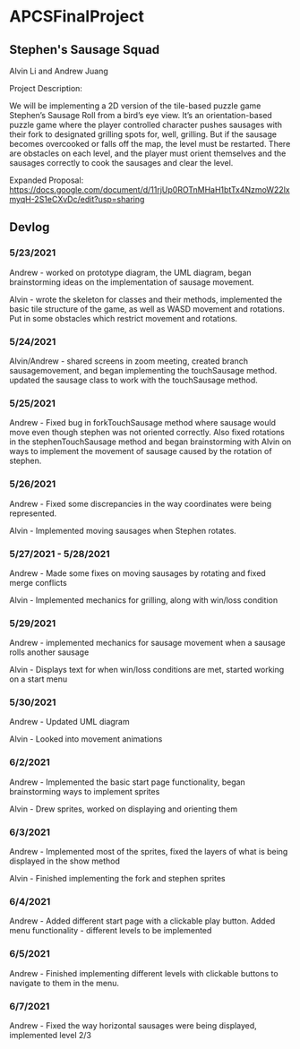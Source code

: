 # APCSFinalProject
## Stephen's Sausage Squad

Alvin Li and Andrew Juang

Project Description:

We will be implementing a 2D version of the tile-based puzzle game Stephen’s Sausage Roll from a bird’s eye view. It’s an orientation-based puzzle game where the player controlled character pushes sausages with their fork to designated grilling spots for, well, grilling. But if the sausage becomes overcooked or falls off the map, the level must be restarted. There are obstacles on each level, and the player must orient themselves and the sausages correctly to cook the sausages and clear the level.


Expanded Proposal:
https://docs.google.com/document/d/11rjUp0ROTnMHaH1btTx4NzmoW22lxmyqH-2S1eCXvDc/edit?usp=sharing

## Devlog

### 5/23/2021
Andrew - worked on prototype diagram, the UML diagram, began brainstorming ideas on the implementation of sausage movement. 

Alvin - wrote the skeleton for classes and their methods, implemented the basic tile structure of the game, as well as WASD movement and rotations. Put in some obstacles which restrict movement and rotations.

### 5/24/2021
Alvin/Andrew - shared screens in zoom meeting, created branch sausagemovement, and began implementing the touchSausage method. updated the sausage class to work with the touchSausage method. 

### 5/25/2021
Andrew - Fixed bug in forkTouchSausage method where sausage would move even though stephen was not oriented correctly. Also fixed rotations in the stephenTouchSausage method and began brainstorming with Alvin on ways to implement the movement of sausage caused by the rotation of stephen. 

### 5/26/2021
Andrew - Fixed some discrepancies in the way coordinates were being represented.

Alvin - Implemented moving sausages when Stephen rotates.

### 5/27/2021 - 5/28/2021
Andrew - Made some fixes on moving sausages by rotating and fixed merge conflicts

Alvin - Implemented mechanics for grilling, along with win/loss condition

### 5/29/2021
Andrew - implemented mechanics for sausage movement when a sausage rolls another sausage

Alvin - Displays text for when win/loss conditions are met, started working on a start menu

### 5/30/2021
Andrew - Updated UML diagram 

Alvin - Looked into movement animations 

### 6/2/2021
Andrew - Implemented the basic start page functionality, began brainstorming ways to implement sprites 

Alvin - Drew sprites, worked on displaying and orienting them

### 6/3/2021
Andrew - Implemented most of the sprites, fixed the layers of what is being displayed in the show method

Alvin - Finished implementing the fork and stephen sprites

### 6/4/2021
Andrew - Added different start page with a clickable play button. Added menu functionality - different levels to be implemented 

### 6/5/2021
Andrew - Finished implementing different levels with clickable buttons to navigate to them in the menu. 

### 6/7/2021
Andrew - Fixed the way horizontal sausages were being displayed, implemented level 2/3

